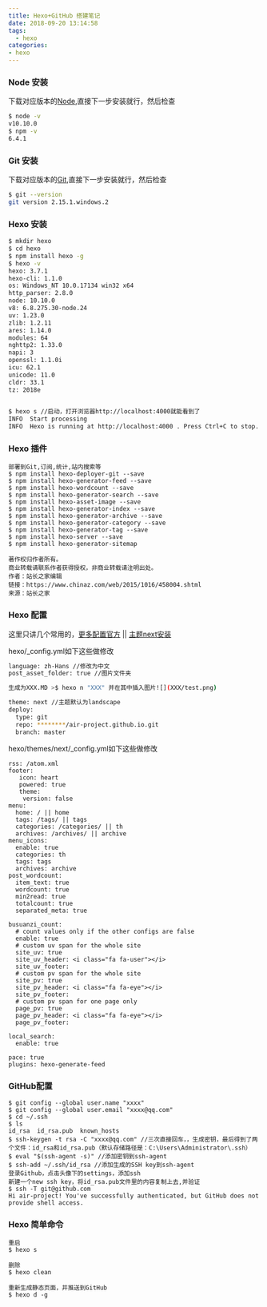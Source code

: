 ```yaml
---
title: Hexo+GitHub 搭建笔记
date: 2018-09-20 13:14:58
tags: 
  - hexo
categories:
- hexo
---
```


 
### Node 安装

下载对应版本的[Node](https://nodejs.org/en/download/),直接下一步安装就行，然后检查

``` bash
$ node -v
v10.10.0
$ npm -v
6.4.1
```

### Git 安装

下载对应版本的[Git](https://git-scm.com/downloads),直接下一步安装就行，然后检查

``` bash
$ git --version
git version 2.15.1.windows.2
```

### Hexo 安装

``` bash
$ mkdir hexo
$ cd hexo
$ npm install hexo -g
$ hexo -v
hexo: 3.7.1
hexo-cli: 1.1.0
os: Windows_NT 10.0.17134 win32 x64
http_parser: 2.8.0
node: 10.10.0
v8: 6.8.275.30-node.24
uv: 1.23.0
zlib: 1.2.11
ares: 1.14.0
modules: 64
nghttp2: 1.33.0
napi: 3
openssl: 1.1.0i
icu: 62.1
unicode: 11.0
cldr: 33.1
tz: 2018e

 
$ hexo s //启动，打开浏览器http://localhost:4000就能看到了
INFO  Start processing
INFO  Hexo is running at http://localhost:4000 . Press Ctrl+C to stop.
```

### Hexo 插件

```
部署到Git,订阅,统计,站内搜索等
$ npm install hexo-deployer-git --save
$ npm install hexo-generator-feed --save
$ npm install hexo-wordcount --save
$ npm install hexo-generator-search --save
$ npm install hexo-asset-image --save
$ npm install hexo-generator-index --save
$ npm install hexo-generator-archive --save
$ npm install hexo-generator-category --save
$ npm install hexo-generator-tag --save
$ npm install hexo-server --save
$ npm install hexo-generator-sitemap

著作权归作者所有。
商业转载请联系作者获得授权，非商业转载请注明出处。
作者：站长之家编辑 
链接：https://www.chinaz.com/web/2015/1016/458004.shtml 
来源：站长之家 

```
<!-- more -->


### Hexo 配置

这里只讲几个常用的，[更多配置官方](https://hexo.io/zh-cn/docs/configuration.html) || [主题next安装](https://github.com/iissnan/hexo-theme-next)

hexo/_config.yml如下这些做修改

``` bash
language: zh-Hans //修改为中文
post_asset_folder: true //图片文件夹

生成为XXX.MD >$ hexo n "XXX" 并在其中插入图片![](XXX/test.png)

theme: next //主题默认为landscape
deploy:
  type: git
  repo: ********/air-project.github.io.git
  branch: master
```

hexo/themes/next/_config.yml如下这些做修改

```
rss: /atom.xml
footer:
   icon: heart
   powered: true
   theme: 
    version: false
menu:
  home: / || home 
  tags: /tags/ || tags
  categories: /categories/ || th
  archives: /archives/ || archive
menu_icons:
  enable: true
  categories: th
  tags: tags
  archives: archive
post_wordcount:
  item_text: true
  wordcount: true
  min2read: true
  totalcount: true
  separated_meta: true
 
busuanzi_count:
  # count values only if the other configs are false
  enable: true
  # custom uv span for the whole site
  site_uv: true
  site_uv_header: <i class="fa fa-user"></i>
  site_uv_footer:
  # custom pv span for the whole site
  site_pv: true
  site_pv_header: <i class="fa fa-eye"></i>
  site_pv_footer:
  # custom pv span for one page only
  page_pv: true
  page_pv_header: <i class="fa fa-eye"></i>
  page_pv_footer:
 
local_search:
  enable: true
 
pace: true
plugins: hexo-generate-feed

```


###  GitHub配置

```
$ git config --global user.name "xxxx"
$ git config --global user.email "xxxx@qq.com"
$ cd ~/.ssh
$ ls
id_rsa  id_rsa.pub  known_hosts
$ ssh-keygen -t rsa -C "xxxx@qq.com" //三次直接回车，，生成密钥，最后得到了两个文件：id_rsa和id_rsa.pub（默认存储路径是：C:\Users\Administrator\.ssh）
$ eval "$(ssh-agent -s)" //添加密钥到ssh-agent
$ ssh-add ~/.ssh/id_rsa //添加生成的SSH key到ssh-agent
登录Github，点击头像下的settings，添加ssh
新建一个new ssh key，将id_rsa.pub文件里的内容复制上去,并验证
$ ssh -T git@github.com
Hi air-project! You've successfully authenticated, but GitHub does not provide shell access.

```



###  Hexo 简单命令

```
重启
$ hexo s

删除
$ hexo clean

重新生成静态页面，并推送到GitHub
$ hexo d -g
```
 

